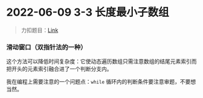 # 2022-06-09 3-3 长度最小子数组

> 力扣题目：[Link](https://leetcode.cn/problems/minimum-size-subarray-sum/)

### 滑动窗口（双指针法的一种）

这个方法可以降低时间复杂度：它使动态遍历数组只需注意数组的结尾元素索引而把开头的元素索引融合进了一个判断分支内。

我在编程上需要注意的一个问题点：`while` 循环内的判断条件要注意审题，不要想当然。